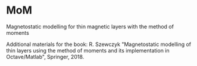 # MoM
Magnetostatic modelling for thin magnetic layers with the method of moments

Additional materials for the book:
R. Szewczyk "Magnetostatic modelling of thin layers using the method of moments and its implementation in Octave/Matlab", Springer, 2018.


